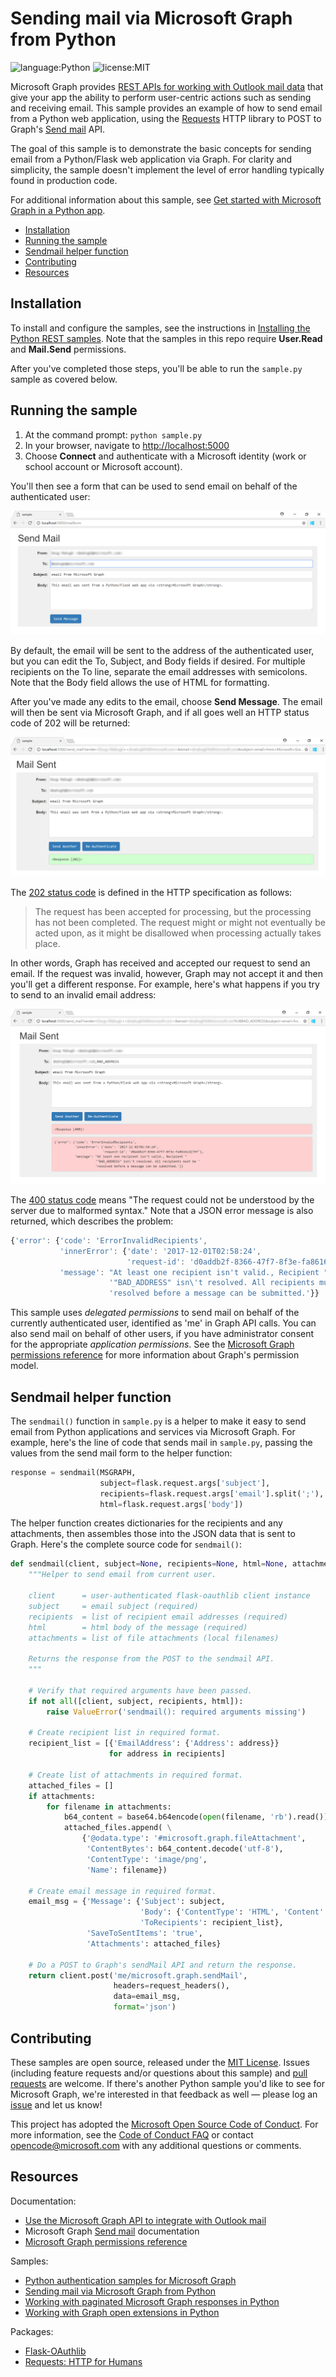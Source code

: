 # Sending mail via Microsoft Graph from Python

![language:Python](https://img.shields.io/badge/Language-Python-blue.svg?style=flat-square) ![license:MIT](https://img.shields.io/badge/License-MIT-green.svg?style=flat-square) 

Microsoft Graph provides [REST APIs for working with Outlook mail data](https://developer.microsoft.com/en-us/graph/docs/api-reference/v1.0/resources/mail_api_overview) that give your app the ability to perform user-centric actions such as sending and receiving email. This sample provides an example of how to send email from a Python web application, using the [Requests](http://docs.python-requests.org/en/master/) HTTP library to POST to Graph's [Send mail](https://developer.microsoft.com/en-us/graph/docs/api-reference/v1.0/api/user_sendmail) API.

The goal of this sample is to demonstrate the basic concepts for sending email from a Python/Flask web application via Graph. For clarity and simplicity, the sample doesn't implement the level of error handling typically found in production code.

For additional information about this sample, see [Get started with Microsoft Graph in a Python app](https://developer.microsoft.com/en-us/graph/docs/concepts/python
).

* [Installation](#installation)
* [Running the sample](#running-the-sample)
* [Sendmail helper function](#sendmail-helper-function)
* [Contributing](#contributing)
* [Resources](#resources)

## Installation

To install and configure the samples, see the instructions in [Installing the Python REST samples](https://github.com/microsoftgraph/python-sample-auth/blob/master/installation.md). Note that the samples in this repo require **User.Read** and **Mail.Send** permissions.

After you've completed those steps, you'll be able to run the ```sample.py``` sample as covered below.

## Running the sample

1. At the command prompt: ```python sample.py```
2. In your browser, navigate to [http://localhost:5000](http://localhost:5000)
3. Choose **Connect** and authenticate with a Microsoft identity (work or school account or Microsoft account).

You'll then see a form that can be used to send email on behalf of the authenticated user:

![Send mail form](static/images/sendmail.png)

By default, the email will be sent to the address of the authenticated user, but you can edit the To, Subject, and Body fields if desired. For multiple recipients on the To line, separate the email addresses with semicolons. Note that the Body field allows the use of HTML for formatting.

After you've made any edits to the email, choose **Send Message**. The email will then be sent via Microsoft Graph, and if all goes well an HTTP status code of 202 will be returned:

![Mail sent](static/images/mailsent.png)

The [202 status code](http://www.w3.org/Protocols/rfc2616/rfc2616-sec10.html#sec10.2.3) is defined in the HTTP specification as follows:

> The request has been accepted for processing, but the processing has not been completed.
> The request might or might not eventually be acted upon, as it might be disallowed when processing actually takes place.

In other words, Graph has received and accepted our request to send an email. If the request was invalid, however, Graph may not accept it and then you'll get a different response. For example, here's what happens if you try to send to an invalid email address:

![Mail sent - error](static/images/mailsent-error.png)

The [400 status code](http://www.w3.org/Protocols/rfc2616/rfc2616-sec10.html#sec10.4.1) means "The request could not be understood by the server due to malformed syntax." Note that a JSON error message is also returned, which describes the problem:

```javascript
{'error': {'code': 'ErrorInvalidRecipients',
           'innerError': {'date': '2017-12-01T02:58:24',
                          'request-id': 'd0addb2f-8366-47f7-8f3e-fa8616cd279f'},
           'message': "At least one recipient isn't valid., Recipient "
                      '"BAD_ADDRESS" isn\'t resolved. All recipients must be '
                      'resolved before a message can be submitted.'}}
```

This sample uses _delegated permissions_ to send mail on behalf of the currently authenticated user, identified as 'me' in Graph API calls. You can also send mail on behalf of other users, if you have administrator consent for the appropriate _application permissions_. See the [Microsoft Graph permissions reference](https://developer.microsoft.com/en-us/graph/docs/concepts/permissions_reference) for more information about Graph's permission model.

## Sendmail helper function

The ```sendmail()``` function in ```sample.py``` is a helper to make it easy to send email from Python applications and services via Microsoft Graph. For example, here's the line of code that sends mail in ```sample.py```, passing the values from the send mail form to the helper function:

```python
response = sendmail(MSGRAPH,
                    subject=flask.request.args['subject'],
                    recipients=flask.request.args['email'].split(';'),
                    html=flask.request.args['body'])
```

The helper function creates dictionaries for the recipients and any attachments, then assembles those into the JSON data that is sent to Graph. Here's the complete source code for ```sendmail()```:

```python
def sendmail(client, subject=None, recipients=None, html=None, attachments=None):
    """Helper to send email from current user.

    client      = user-authenticated flask-oauthlib client instance
    subject     = email subject (required)
    recipients  = list of recipient email addresses (required)
    html        = html body of the message (required)
    attachments = list of file attachments (local filenames)

    Returns the response from the POST to the sendmail API.
    """

    # Verify that required arguments have been passed.
    if not all([client, subject, recipients, html]):
        raise ValueError('sendmail(): required arguments missing')

    # Create recipient list in required format.
    recipient_list = [{'EmailAddress': {'Address': address}}
                      for address in recipients]

    # Create list of attachments in required format.
    attached_files = []
    if attachments:
        for filename in attachments:
            b64_content = base64.b64encode(open(filename, 'rb').read())
            attached_files.append( \
                {'@odata.type': '#microsoft.graph.fileAttachment',
                 'ContentBytes': b64_content.decode('utf-8'),
                 'ContentType': 'image/png',
                 'Name': filename})

	# Create email message in required format.
    email_msg = {'Message': {'Subject': subject,
                             'Body': {'ContentType': 'HTML', 'Content': html},
                             'ToRecipients': recipient_list},
                 'SaveToSentItems': 'true',
                 'Attachments': attached_files}

    # Do a POST to Graph's sendMail API and return the response.
    return client.post('me/microsoft.graph.sendMail',
                       headers=request_headers(),
                       data=email_msg,
                       format='json')
```

## Contributing

These samples are open source, released under the [MIT License](https://github.com/microsoftgraph/python-sample-pagination/blob/master/LICENSE). Issues (including feature requests and/or questions about this sample) and [pull requests](https://github.com/microsoftgraph/python-sample-pagination/pulls) are welcome. If there's another Python sample you'd like to see for Microsoft Graph, we're interested in that feedback as well &mdash; please log an [issue](https://github.com/microsoftgraph/python-sample-pagination/issues) and let us know!

This project has adopted the [Microsoft Open Source Code of Conduct](https://opensource.microsoft.com/codeofconduct/). For more information, see the [Code of Conduct FAQ](https://opensource.microsoft.com/codeofconduct/faq/) or contact [opencode@microsoft.com](mailto:opencode@microsoft.com) with any additional questions or comments.

## Resources

Documentation:
* [Use the Microsoft Graph API to integrate with Outlook mail](https://developer.microsoft.com/en-us/graph/docs/api-reference/v1.0/resources/mail_api_overview)
* Microsoft Graph [Send mail](https://developer.microsoft.com/en-us/graph/docs/api-reference/v1.0/api/user_sendmail) documentation
* [Microsoft Graph permissions reference](https://developer.microsoft.com/en-us/graph/docs/concepts/permissions_reference)

Samples:
* [Python authentication samples for Microsoft Graph](https://github.com/microsoftgraph/python-sample-auth)
* [Sending mail via Microsoft Graph from Python](https://github.com/microsoftgraph/python-sample-send-mail)
* [Working with paginated Microsoft Graph responses in Python](https://github.com/microsoftgraph/python-sample-pagination)
* [Working with Graph open extensions in Python](https://github.com/microsoftgraph/python-sample-open-extensions)

Packages:
* [Flask-OAuthlib](https://flask-oauthlib.readthedocs.io/en/latest/)
* [Requests: HTTP for Humans](http://docs.python-requests.org/en/master/)
